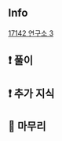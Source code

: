 ## Info
<a href="https://www.acmicpc.net/problem/17142" rel="nofollow">17142 연구소 3</a>

## ❗ 풀이


## ❗ 추가 지식


## 🙂 마무리


